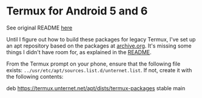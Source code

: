 # Termux for Android 5 and 6

See original README [here](termux.md)

Until I figure out how to build these packages for legacy Termux, I've set
up an apt repository based on the packages at [archive.org](https://archive.org/details/termux-repositories-legacy). It's missing some things I didn't have
room for, as explained in the
[README](https://termux.unternet.net/apt/README.md).

From the Termux prompt on your phone, ensure that the following file exists:
`../usr/etc/apt/sources.list.d/unternet.list`. If not, create it with the
following contents:


deb https://termux.unternet.net/apt/dists/termux-packages stable main
